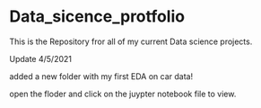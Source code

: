 # Data_sicence_protfolio
This is the Repository fror all of my current Data science projects. 

Update 4/5/2021

added a new folder with my first EDA on car data! 


open the floder and click on the juypter notebook file to view.
